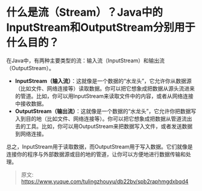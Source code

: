 # 什么是流（Stream）？Java中的InputStream和OutputStream分别用于什么目的？

在Java中，有两种主要类型的流：输入流（InputStream）和输出流（OutputStream）。

-  **InputStream（输入流）**：这就像是一个数据的“水龙头”，它允许你从数据源（比如文件、网络连接等）读取数据。你可以把它想象成把数据从源头流进来的管道。比如，你可以用InputStream来读取文件中的内容，或者从网络连接中接收数据。 
-  **OutputStream（输出流）**：这就像是一个数据的“水龙头”，它允许你把数据写入到目的地（比如文件、网络连接等）。你可以把它想象成把数据从管道流出去的工具。比如，你可以用OutputStream来把数据写入文件，或者发送数据到网络连接。 

总之，InputStream用于读取数据，而OutputStream用于写入数据。它们就像是连接你的程序与外部数据源或目的地的管道，让你可以方便地进行数据传输和处理。


> 原文: <https://www.yuque.com/tulingzhouyu/db22bv/spb2raphmgdxbqd4>